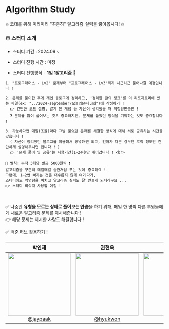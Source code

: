 # Algorithm Study

🔥 코테를 위해 미리미리 "꾸준히" 알고리즘 실력을 쌓아봅시다! 🔥

### ☃️ 스터디 소개

* 스터디 기간 : 2024.09 ~

* 스터디 진행 시간 : 미정

* 스터디 진행방식 - **1일 1알고리즘** 🥇

```
1. "프로그래머스 - Lv2" 문제부터 "프로그래머스 - Lv3"까지 차근차근 풀어나갈 예정입니다 !

2. 문제를 풀이한 후에 개인 블로그에 정리하고, '정리한 글의 링크'를 이 리포지토리에 있는 파일(ex: "../2024-september/오늘의문제.md")에 작성하기 !
  👉 간단한 코드 설명, 알게 된 개념 등 자신이 생각했을 때 적정량만큼만 !
  ❓ 문제를 많이 풀어보는 것도 중요하지만, 문제를 풀었던 방식을 기억하는 것도 중요합니다 !

3. 가능하다면 매일(조율)마다 그날 풀었던 문제를 해결한 방식에 대해 서로 공유하는 시간을 갖습니다 !
  ( 자신이 정리했던 블로그를 이용해서 공유하면 되고, 언어가 다른 경우엔 로직 정도만 간단하게 설명해주시면 됩니다 ! )
  👉 '문제 풀이 및 공유'는 시험기간(1~2주)만 쉬어갑니다 ! <br>
```


    📣 벌칙! 누적 3회당 벌금 5000원씩 ❗
    알고리즘을 꾸준히 매일매일 습관처럼 푸는 것이 중요해요 !
    그런데, 1~2번 빠지는 것을 대수롭지 않게 여기다가,
    스터디에도 악영향을 미치고 알고리즘 실력도 잘 안늘게 되더라구요 ...
    👉 스터디 회식때 사용할 예정 !
      
<br>

✅ 나중엔 **유형을 모르는 상태로 풀어보는 연습**을 하기 위해, 매일 한 명씩 다른 부원들에게 새로운 알고리즘 문제를 제시해줍니다 ! <br>
👉 해당 문제는 제시한 사람도 해결합니다 ! <br>
      
✅ [백준 허브](https://chromewebstore.google.com/detail/%EB%B0%B1%EC%A4%80%ED%97%88%EB%B8%8Cbaekjoonhub/ccammcjdkpgjmcpijpahlehmapgmphmk?hl=ko) 활용하기 ! <br>

### 
|                                                        **박인재**                                                         |                                                        **권현욱**                                                         |                                                        **신민규**                                                         |
| :-----------------------------------------------------------------------------------------------------------------------: | :-----------------------------------------------------------------------------------------------------------------------: | :-----------------------------------------------------------------------------------------------------------------------: |
| [<img src="https://github.com/user-attachments/assets/bcbe551c-42b8-4020-8782-960f2588d054" height=200 width=200> <br/> @jaypaak](https://github.com/jaypaak) | [<img src="https://avatars.githubusercontent.com/u/113490741?s=400&u=6b60d3694e7cb946d119a2015d407819680a588a&v=4/200/200" height=200 width=200> <br/> @hyukwon](https://github.com/woogie01) | [<img src="https://avatars.githubusercontent.com/u/98581610?s=400&u=1cfd120a0ddccbe77063a801de3e7e100a08679b&v=4" height=200 width=200> <br/> @mkyu](https://github.com/uykm) |
